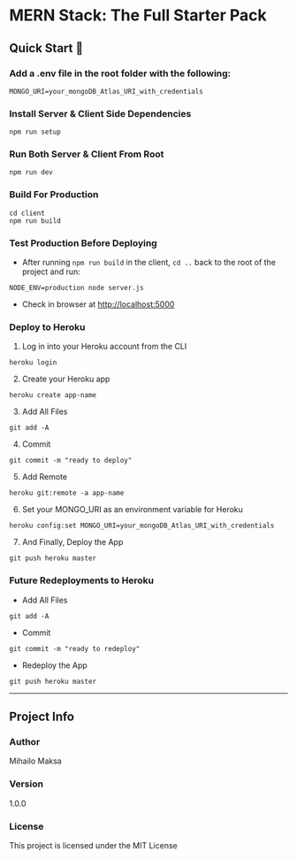 # MERN Stack: The Full Starter Pack

## Quick Start 🚀

### Add a .env file in the root folder with the following:

`MONGO_URI=your_mongoDB_Atlas_URI_with_credentials`

### Install Server & Client Side Dependencies

`npm run setup`

### Run Both Server & Client From Root

`npm run dev`

### Build For Production

```
cd client
npm run build
```

### Test Production Before Deploying

- After running `npm run build` in the client, `cd ..` back to the root of the project and run:

`NODE_ENV=production node server.js`

- Check in browser at [http://localhost:5000](http://localhost:5000)

### Deploy to Heroku

1. Log in into your Heroku account from the CLI

`heroku login`

2. Create your Heroku app

`heroku create app-name`

3. Add All Files

`git add -A`

4. Commit

`git commit -m "ready to deploy"`

5. Add Remote

`heroku git:remote -a app-name`

6. Set your MONGO_URI as an environment variable for Heroku

`heroku config:set MONGO_URI=your_mongoDB_Atlas_URI_with_credentials`

7. And Finally, Deploy the App

`git push heroku master`

### Future Redeployments to Heroku

- Add All Files

`git add -A`

- Commit

`git commit -m "ready to redeploy"`

- Redeploy the App

`git push heroku master`

---------------

## Project Info

### Author

Mihailo Maksa

### Version

1.0.0

### License

This project is licensed under the MIT License

